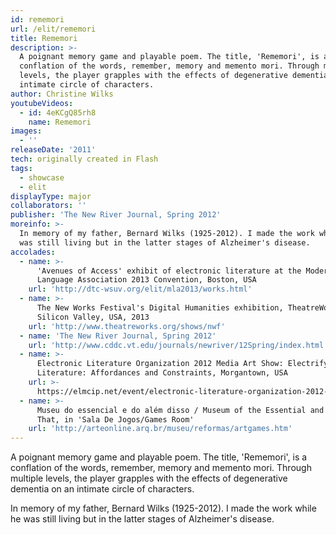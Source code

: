 ```yaml
---
id: rememori
url: /elit/rememori
title: Rememori
description: >-
  A poignant memory game and playable poem. The title, 'Rememori', is a
  conflation of the words, remember, memory and memento mori. Through multiple
  levels, the player grapples with the effects of degenerative dementia on an
  intimate circle of characters.
author: Christine Wilks
youtubeVideos:
  - id: 4eKCgQ85rh8
    name: Rememori
images:
  - ''
releaseDate: '2011'
tech: originally created in Flash
tags:
  - showcase
  - elit
displayType: major
collaborators: ''
publisher: 'The New River Journal, Spring 2012'
moreinfo: >-
  In memory of my father, Bernard Wilks (1925-2012). I made the work while he
  was still living but in the latter stages of Alzheimer's disease.
accolades:
  - name: >-
      'Avenues of Access' exhibit of electronic literature at the Modern
      Language Association 2013 Convention, Boston, USA
    url: 'http://dtc-wsuv.org/elit/mla2013/works.html'
  - name: >-
      The New Works Festival's Digital Humanities exhibition, TheatreWorks,
      Silicon Valley, USA, 2013
    url: 'http://www.theatreworks.org/shows/nwf'
  - name: 'The New River Journal, Spring 2012'
    url: 'http://www.cddc.vt.edu/journals/newriver/12Spring/index.html'
  - name: >-
      Electronic Literature Organization 2012 Media Art Show: Electrifying
      Literature: Affordances and Constraints, Morgantown, USA
    url: >-
      https://elmcip.net/event/electronic-literature-organization-2012-media-art-show-electrifying-literature-affordances-and
  - name: >-
      Museu do essencial e do além disso / Museum of the Essential and Beyond
      That, in 'Sala De Jogos/Games Room'
    url: 'http://arteonline.arq.br/museu/reformas/artgames.htm'
---
```



A poignant memory game and playable poem. The title, 'Rememori', is a conflation of the words, remember, memory and memento mori. Through multiple levels, the player grapples with the effects of degenerative dementia on an intimate circle of characters.

In memory of my father, Bernard Wilks (1925-2012). I made the work while he was still living but in the latter stages of Alzheimer's disease.
